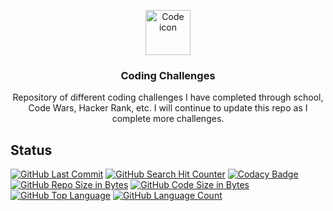 <p align="center">
  <a href="https://richardtaylordawson.github.io/codingchallenges/">
    <img src="https://cdn3.iconfinder.com/data/icons/luchesa-vol-9/128/Html-512.png" alt="Code icon" width=72 height=72>
  </a>

  <h3 align="center">Coding Challenges</h3>

  <p align="center">
    Repository of different coding challenges I have completed through school, Code Wars, Hacker Rank, etc.
    I will continue to update this repo as I complete more challenges.
  </p>
</p>

## Status
[![GitHub Last Commit](https://img.shields.io/github/last-commit/richardtaylordawson/codingchallenges.svg)](https://github.com/richardtaylordawson/codingchallenges/commits/master)
[![GitHub Search Hit Counter](https://img.shields.io/github/search/richardtaylordawson/coding-challenges/goto.svg)](https://github.com/richardtaylordawson/codingchallenges/)
[![Codacy Badge](https://api.codacy.com/project/badge/Grade/f20d38611d2c4b5592b5708811897c49)](https://www.codacy.com/app/richardtaylordawson/codingchallenges?utm_source=github.com&amp;utm_medium=referral&amp;utm_content=richardtaylordawson/codingchallenges&amp;utm_campaign=Badge_Grade)
[![GitHub Repo Size in Bytes](https://img.shields.io/github/repo-size/richardtaylordawson/codingchallenges.svg)](https://github.com/richardtaylordawson/codingchallenges/)
[![GitHub Code Size in Bytes](https://img.shields.io/github/languages/code-size/richardtaylordawson/codingchallenges.svg)](https://github.com/richardtaylordawson/codingchallenges/)
[![GitHub Top Language](https://img.shields.io/github/languages/top/richardtaylordawson/codingchallenges.svg)](https://github.com/richardtaylordawson/codingchallenges/)
[![GitHub Language Count](https://img.shields.io/github/languages/count/richardtaylordawson/codingchallenges.svg)](https://github.com/richardtaylordawson/codingchallenges/)

